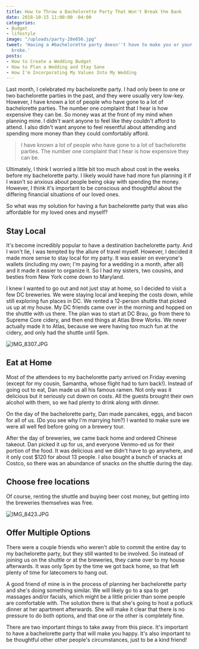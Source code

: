 ```yaml
---
title: How to Throw a Bachelorette Party That Won't Break the Bank
date: 2018-10-15 11:00:00 -04:00
categories:
- Budget
- lifestyle
image: "/uploads/party-28e656.jpg"
tweet: 'Having a #bachelorette party doesn''t have to make you or your friends go
  broke.'
posts:
- How to Create a Wedding Budget
- How to Plan a Wedding and Stay Sane
- How I'm Incorporating My Values Into My Wedding
---
```


Last month, I celebrated my bachelorette party. I had only been to one or two bachelorette parties in the past, and they were usually very low-key. However, I have known a lot of people who have gone to a lot of bachelorette parties. The number one complaint that I hear is how expensive they can be. So money was at the front of my mind when planning mine. I didn't want anyone to feel like they couldn't afford to attend. I also didn't want anyone to feel resentful about attending and spending more money than they could comfortably afford.

> I have known a lot of people who have gone to a lot of bachelorette parties. The number one complaint that I hear is how expensive they can be.

Ultimately, I think I worried a little bit too much about cost in the weeks before my bachelorette party. I likely would have had more fun planning it if I wasn't so anxious about people being okay with spending the money. However, I think it's important to be conscious and thoughtful about the differing financial situations of our loved ones.

So what was my solution for having a fun bachelorette party that was also affordable for my loved ones and myself?

## Stay Local

It's become incredibly popular to have a destination bachelorette party. And I won't lie, I was tempted by the allure of travel myself. However, I decided it made more sense to stay local for my party. It was easier on everyone's wallets (including my own; I'm paying for a wedding in a month, after all) and it made it easier to organize it. So I had my sisters, two cousins, and besties from New York come down to Maryland. 

I knew I wanted to go out and not just stay at home, so I decided to visit a few DC breweries. We were staying local and keeping the costs down, while still exploring fun places in DC. We rented a 12-person shuttle that picked us up at my house. My DC friends came over in the morning and hopped on the shuttle with us there. The plan was to start at DC Brau, go from there to Supreme Core cidery, and then end things at Atlas Brew Works. We never actually made it to Atlas, because we were having too much fun at the cidery, and only had the shuttle until 5pm.

![IMG_8307.JPG](/uploads/IMG_8307.JPG)

## Eat at Home

Most of the attendees to my bachelorette party arrived on Friday evening (except for my cousin, Samantha, whose flight had to turn back!). Instead of going out to eat, Dan made us all his famous ramen. Not only was it delicious but it seriously cut down on costs. All the guests brought their own alcohol with them, so we had plenty to drink along with dinner. 

On the day of the bachelorette party, Dan made pancakes, eggs, and bacon for all of us. (Do you see why I'm marrying him?) I wanted to make sure we were all well fed before going on a brewery tour. 

After the day of breweries, we came back home and ordered Chinese takeout. Dan picked it up for us, and everyone Venmo-ed us for their portion of the food. It was delicious and we didn't have to go anywhere, and it only cost $120 for about 13 people. I also bought a bunch of snacks at Costco, so there was an abundance of snacks on the shuttle during the day.

## Choose free locations

Of course, renting the shuttle and buying beer cost money, but getting into the breweries themselves was free.

![IMG_8423.JPG](/uploads/IMG_8423.JPG)

## Offer Multiple Options

There were a couple friends who weren't able to commit the entire day to my bachelorette party, but they still wanted to be involved. So instead of joining us on the shuttle or at the breweries, they came over to my house afterwards. It was only 5pm by the time we got back home, so that left plenty of time for latecomers to hang out.

A good friend of mine is in the process of planning her bachelorette party and she's doing something similar. We will likely go to a spa to get massages and/or facials, which might be a little pricier than some people are comfortable with. The solution there is that she's going to host a potluck dinner at her apartment afterwards. She will make it clear that there is no pressure to do both options, and that one or the other is completely fine.

There are two important things to take away from this piece. It's important to have a bachelorette party that will make you happy. It's also important to be thoughtful other other people's circumstances, just to be a kind friend!